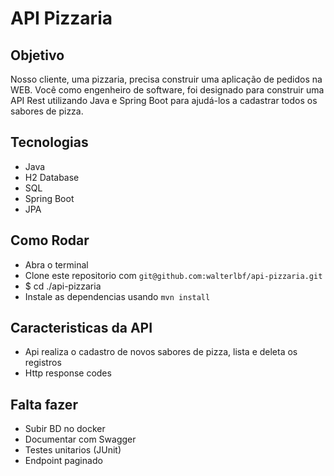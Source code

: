 # API Pizzaria
## Objetivo
Nosso cliente, uma pizzaria, precisa construir uma aplicação de pedidos na WEB.
Você como engenheiro de software, foi designado para construir uma API Rest utilizando Java e
Spring Boot para ajudá-los a cadastrar todos os sabores de pizza.

## Tecnologias
- Java
- H2 Database
- SQL
- Spring Boot
- JPA

## Como Rodar
- Abra o terminal
- Clone este repositorio com `git@github.com:walterlbf/api-pizzaria.git`
- $ cd ./api-pizzaria
- Instale as dependencias usando `mvn install`

## Caracteristicas da API
- Api realiza o cadastro de novos sabores de pizza, lista e deleta os registros
- Http response codes

## Falta fazer
- Subir BD no docker
- Documentar com Swagger
- Testes unitarios (JUnit)
- Endpoint paginado
